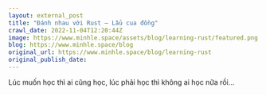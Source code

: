 ```yaml
---
layout: external_post
title: "Đánh nhau với Rust — Lẩu cua đồng"
crawl_date: 2022-11-04T12:20:44Z
image: https://www.minhle.space/assets/blog/learning-rust/featured.png
blog: https://www.minhle.space/blog
original_url: https://www.minhle.space/blog/learning-rust
original_publish_date: 
---
```


Lúc muốn học thì ai cũng học, lúc phải học thì không ai học nữa rồi...